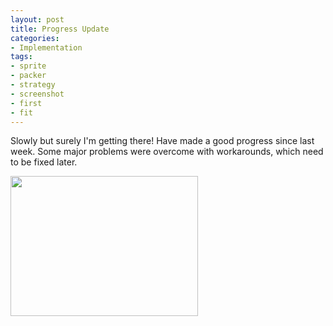 ```yaml
---
layout: post
title: Progress Update
categories:
- Implementation
tags:
- sprite
- packer
- strategy
- screenshot
- first
- fit
---
```


Slowly but surely I'm getting there! Have made a good progress since last week. Some major problems were overcome with workarounds, which need to be fixed later.

<a href="http://bykovskyy.com/spritepacker/blog/wp-content/uploads/2010/10/spritey-screenshot-2.png"><img class="aligncenter size-medium wp-image-473" title="spritey-screenshot-2" src="http://bykovskyy.com/spritepacker/blog/wp-content/uploads/2010/10/spritey-screenshot-2-300x224.png" alt="" width="300" height="224" /></a>
